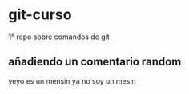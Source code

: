 # git-curso
1° repo sobre comandos de git
## añadiendo un comentario random
yeyo es un mensin
ya no soy un mesin
